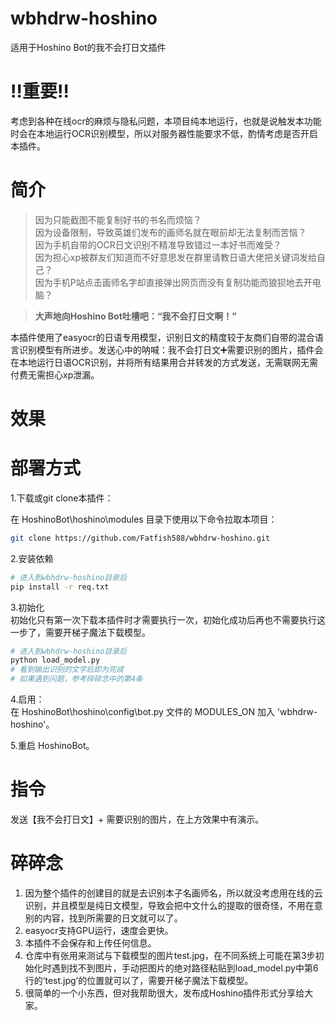 # wbhdrw-hoshino
 适用于Hoshino Bot的我不会打日文插件  
#  ‼️重要‼️
考虑到各种在线ocr的麻烦与隐私问题，本项目纯本地运行，也就是说触发本功能时会在本地运行OCR识别模型，所以对服务器性能要求不低，酌情考虑是否开启本插件。
# 简介

> 因为只能截图不能复制好书的书名而烦恼？  
> 因为设备限制，导致英雄们发布的画师名就在眼前却无法复制而苦恼？  
> 因为手机自带的OCR日文识别不精准导致错过一本好书而难受？  
> 因为担心xp被群友们知道而不好意思发在群里请教日语大佬把关键词发给自己？  
> 因为手机P站点击画师名字却直接弹出网页而没有复制功能而狼狈地去开电脑？  

> **大声地向Hoshino Bot吐槽吧：“我不会打日文啊！”**

本插件使用了easyocr的日语专用模型，识别日文的精度较于友商们自带的混合语言识别模型有所进步。发送心中的呐喊：我不会打日文➕需要识别的图片，插件会在本地运行日语OCR识别，并将所有结果用合并转发的方式发送，无需联网无需付费无需担心xp泄漏。
#  效果

#  部署方式



1.下载或git clone本插件：    

在 HoshinoBot\hoshino\modules 目录下使用以下命令拉取本项目：    

```bash
git clone https://github.com/Fatfish588/wbhdrw-hoshino.git
```

2.安装依赖  

```bash
# 进入到wbhdrw-hoshino目录后
pip install -r req.txt
```
3.初始化  
初始化只有第一次下载本插件时才需要执行一次，初始化成功后再也不需要执行这一步了，需要开梯子魔法下载模型。  

```bash
# 进入到wbhdrw-hoshino目录后
python load_model.py
# 看到输出识别的文字后即为完成
# 如果遇到问题，参考碎碎念中的第4条
```

4.启用：    
在 HoshinoBot\hoshino\config\bot.py 文件的 MODULES_ON 加入 'wbhdrw-hoshino'。    

5.重启 HoshinoBot。    
#  指令
  发送【我不会打日文】+ 需要识别的图片，在上方效果中有演示。  
# 碎碎念
1. 因为整个插件的创建目的就是去识别本子名画师名，所以就没考虑用在线的云识别，并且模型是纯日文模型，导致会把中文什么的提取的很奇怪，不用在意别的内容，找到所需要的日文就可以了。   
2. easyocr支持GPU运行，速度会更快。  
3. 本插件不会保存和上传任何信息。  
4. 仓库中有张用来测试与下载模型的图片test.jpg，在不同系统上可能在第3步初始化时遇到找不到图片，手动把图片的绝对路径粘贴到load_model.py中第6行的‘test.jpg’的位置就可以了，需要开梯子魔法下载模型。
5. 很简单的一个小东西，但对我帮助很大，发布成Hoshino插件形式分享给大家。

   
